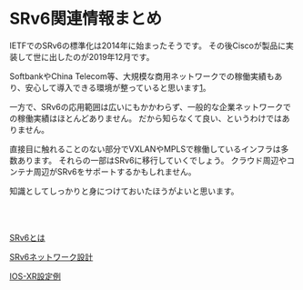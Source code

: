 # SRv6関連情報まとめ

IETFでのSRv6の標準化は2014年に始まったそうです。
その後Ciscoが製品に実装して世に出したのが2019年12月です。

SoftbankやChina Telecom等、大規模な商用ネットワークでの稼働実績もあり、安心して導入できる環境が整っていると思います[1][draft-matsushima-spring-srv6-deployment-status-15.txt]。

[draft-matsushima-spring-srv6-deployment-status-15.txt]: https://www.ietf.org/archive/id/draft-matsushima-spring-srv6-deployment-status-15.txt

一方で、SRv6の応用範囲は広いにもかかわらず、一般的な企業ネットワークでの稼働実績はほとんどありません。
だから知らなくて良い、というわけではありません。

直接目に触れることのない部分でVXLANやMPLSで稼働しているインフラは多数あります。
それらの一部はSRv6に移行していくでしょう。
クラウド周辺やコンテナ周辺がSRv6をサポートするかもしれません。

知識としてしっかりと身につけておいたほうがよいと思います。

<!--
CiscoのSRv6のFCS(First Customer Shipping)は2019年12月です。
LinuxがSRv6をサポートしているので、LinuxベースのNFVは今後増えてきます。
    - Snort
    - SERA iptables
    - nftables
    - pyroute2
    - netfilter
    - FD.io VPP

Classifier
    - ENEA https://www.enea.com/solutions/dpi-traffic-intelligence/
        組み込み用

速度
    - Cisco Nexusは400GをラインレートでSRv6中継できる

チップベンダー
    - Barefoot Networks 2019年にIntelに買収された
    - Broadcom

NIC
    - Mellanox
    - Intel

NFV Partner
    - TRENDMICRO
    - ENEA
-->

<br><br>

[SRv6とは](doc/README.md)

[SRv6ネットワーク設計](design/README.md)

[IOS-XR設定例](iosxr_config/README.md)

<!--
広域のSRv6で活用場面はないか？

各拠点にインターネット回線を引き込んでSRv6を構成すると、
SRv6 --- (インターネット) --- SRv6
という構成ができる。
このとき何かいいことできないかな？
ロケータにグローバルIPv6を使うと、インターネットのどこからでもSID目掛けて通信できるわけで、この特性を使って何かできないか？
-->
